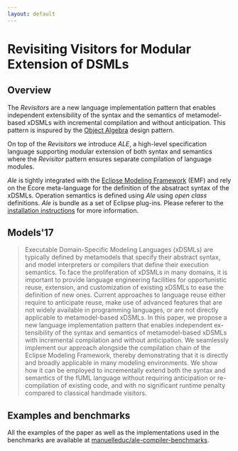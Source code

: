 ```yaml
---
layout: default
---
```


# Revisiting Visitors for Modular Extension of DSMLs

## Overview

The *Revisitors* are a new language implementation pattern that enables independent
extensibility of the syntax and the semantics of metamodel-based xDSMLs with
incremental compilation and without anticipation. This pattern is inspured by
the [Object Algebra](https://dl.acm.org/citation.cfm?id=2367167) design pattern.

On top of the *Revisitors* we introduce *ALE*, a high-level specification language supporting modular extension of both syntax and semantics where the *Revisitor* pattern ensures separate compilation of language modules.

*Ale* is tightly integrated with the [Eclipse Modeling Framework](https://www.eclipse.org/modeling/emf/) (EMF) and rely on the Ecore meta-language for the definition of the absatract syntax of the xDSMLs. Operation semantics is defined using *Ale* using *open class* definitions. *Ale* is bundle as a set of Eclipse plug-ins. Please referer to the [installation instructions](https://github.com/manuelleduc/ale-compiler/blob/master/Readme.md#installation) for more information.

## Models'17

> Executable Domain-Specific Modeling Languages
(xDSMLs) are typically defined by metamodels that specify their
abstract syntax, and model interpreters or compilers that define
their execution semantics. To face the proliferation of xDSMLs in
many domains, it is important to provide language engineering
facilities for opportunistic reuse, extension, and customization
of existing xDSMLs to ease the definition of new ones. Current
approaches to language reuse either require to anticipate reuse,
make use of advanced features that are not widely available
in programming languages, or are not directly applicable to
metamodel-based xDSMLs. In this paper, we propose a new
language implementation pattern that enables independent ex-
tensibility of the syntax and semantics of metamodel-based
xDSMLs with incremental compilation and without anticipation.
We seamlessly implement our approach alongside the compilation
chain of the Eclipse Modeling Framework, thereby demonstrating
that it is directly and broadly applicable in many modeling
environments. We show how it can be employed to incrementally
extend both the syntax and semantics of the fUML language
without requiring anticipation or re-compilation of existing code,
and with no significant runtime penalty compared to classical
handmade visitors.

## Examples and benchmarks

All the examples of the paper as well as the implementations used in the benchmarks are available at [manuelleduc/ale-compiler-benchmarks](https://github.com/manuelleduc/ale-compiler-benchmarks).
